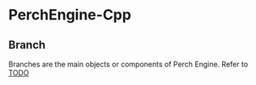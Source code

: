 # PerchEngine-Cpp

## Branch

Branches are the main objects or components of Perch Engine. Refer to [TODO](TODO!)
